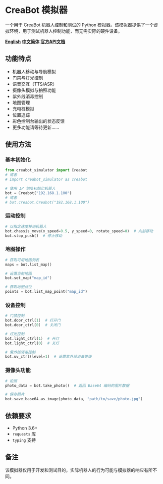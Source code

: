 # CreaBot 模拟器

一个用于 CreaBot 机器人控制和测试的 Python 模拟器。该模拟器提供了一个虚拟环境，用于测试机器人控制功能，而无需实际的硬件设备。

[**English**](README.md)     [**中文简体**](README_CN.md)     [**官方API文档**](CreaAPI接口文档说明.pdf)

## 功能特点

- 机器人移动与导航模拟
- 门禁与灯光控制
- 语音交互（TTS/ASR）
- 摄像头模拟与拍照功能
- 紫外线消毒控制
- 地图管理
- 充电桩模拟
- 位置追踪
- 彩色控制台输出的状态反馈
- 更多功能请等待更新......

## 使用方法

### 基本初始化

```python
from creabot_simulator import Creabot
# 或者
# import creabot_simulator as creabot

# 使用 IP 地址初始化机器人
bot = Creabot("192.168.1.100")
# 或者
# bot.creabot.Creabot("192.168.1.100")
```

### 运动控制

```python
# 以指定速度移动机器人
bot.chassis_move(x_speed=0.5, y_speed=0, rotate_speed=0)  # 向前移动
bot.stop_push()  # 停止移动
```

### 地图操作

```python
# 获取可用地图列表
maps = bot.list_map()

# 设置当前地图
bot.set_map("map_id")

# 获取地图点位
points = bot.list_map_point("map_id")
```

### 设备控制

```python
# 门禁控制
bot.door_ctrl(1)  # 打开门
bot.door_ctrl(0)  # 关闭门

# 灯光控制
bot.light_ctrl(1)  # 开灯
bot.light_ctrl(0)  # 关灯

# 紫外线消毒控制
bot.uv_ctrl(level=1)  # 设置紫外线消毒等级
```

### 摄像头功能

```python
# 拍照
photo_data = bot.take_photo()  # 返回 Base64 编码的图片数据

# 保存照片
bot.save_base64_as_image(photo_data, "path/to/save/photo.jpg")
```

## 依赖要求

- Python 3.6+
- `requests` 库
- `typing` 支持

## 备注

该模拟器仅用于开发和测试目的，实际机器人的行为可能与模拟器的响应有所不同。

